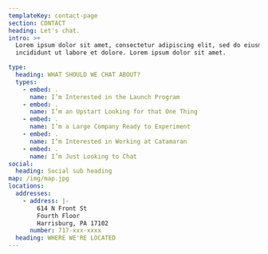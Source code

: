 ```yaml
---
templateKey: contact-page
section: CONTACT
heading: Let's chat.
intro: >+
  Lorem ipsum dolor sit amet, consectetur adipiscing elit, sed do eiusmod tempor
  incididunt ut labore et dolore. Lorem ipsum dolor sit amet.

type:
  heading: WHAT SHOULD WE CHAT ABOUT?
  types:
    - embed: .
      name: I’m Interested in the Launch Program
    - embed: .
      name: I’m an Upstart Looking for that One Thing
    - embed: .
      name: I’m a Large Company Ready to Experiment
    - embed: .
      name: I’m Interested in Working at Catamaran
    - embed: .
      name: I’m Just Looking to Chat
social:
  heading: Social sub heading
map: /img/map.jpg
locations:
  addresses:
    - address: |-
        614 N Front St
        Fourth Floor
        Harrisburg, PA 17102
      number: 717-xxx-xxxx
  heading: WHERE WE'RE LOCATED
---
```


